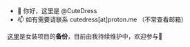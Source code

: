 - 👋 你好，这里是 @CuteDress
- 📫 如有需要请联系 cutedress[at]proton.me （不常查看邮箱）

[这里](https://github.com/Cute-Dress/Dress)是女装项目的**备份**，目前由我持续维护中，欢迎参与🤝

<!---
CuteDress/CuteDress is a ✨ special ✨ repository because its `README.md` (this file) appears on your GitHub profile.
You can click the Preview link to take a look at your changes.
--->
